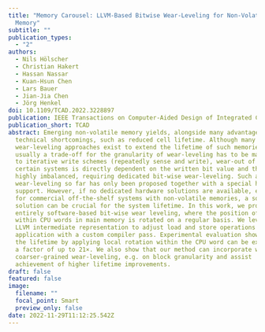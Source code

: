 ```yaml
---
title: "Memory Carousel: LLVM-Based Bitwise Wear-Leveling for Non-Volatile Main
  Memory"
subtitle: ""
publication_types:
  - "2"
authors:
  - Nils Hölscher
  - Christian Hakert
  - Hassan Nassar
  - Kuan-Hsun Chen
  - Lars Bauer
  - Jian-Jia Chen
  - Jörg Henkel
doi: 10.1109/TCAD.2022.3228897
publication: IEEE Transactions on Computer-Aided Design of Integrated Circuits and Systems
publication_short: TCAD
abstract: Emerging non-volatile memory yields, alongside many advantages,
  technical shortcomings, such as reduced cell lifetime. Although many
  wear-leveling approaches exist to extend the lifetime of such memories,
  usually a trade-off for the granularity of wear-leveling has to be made. Due
  to iterative write schemes (repeatedly sense and write), wear-out of memory in
  certain systems is directly dependent on the written bit value and thus can be
  highly imbalanced, requiring dedicated bit-wise wear-leveling. Such a bit-wise
  wear-leveling so far has only been proposed together with a special hardware
  support. However, if no dedicated hardware solutions are available, especially
  for commercial off-the-shelf systems with non-volatile memories, a software
  solution can be crucial for the system lifetime. In this work, we propose
  entirely software-based bit-wise wear leveling, where the position of bits
  within CPU words in main memory is rotated on a regular basis. We leverage the
  LLVM intermediate representation to adjust load and store operations of the
  application with a custom compiler pass. Experimental evaluation shows that
  the lifetime by applying local rotation within the CPU word can be extended by
  a factor of up to 21×. We also show that our method can incorporate with
  coarser-grained wear-leveling, e.g. on block granularity and assist
  achievement of higher lifetime improvements.
draft: false
featured: false
image:
  filename: ""
  focal_point: Smart
  preview_only: false
date: 2022-11-29T11:12:25.542Z
---
```

